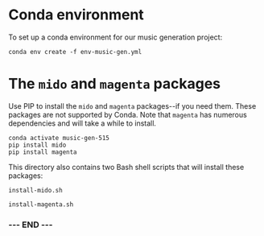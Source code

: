 
# Conda environment #

To set up a conda environment for our music generation project:

    conda env create -f env-music-gen.yml


# The `mido` and `magenta` packages #

Use PIP to install the `mido` and `magenta` packages--if you need them.
These packages are not supported by Conda. Note that `magenta` has
numerous dependencies and will take a while to install.

    conda activate music-gen-515
    pip install mido
    pip install magenta

This directory also contains two Bash shell scripts that will install
these packages:

    install-mido.sh

    install-magenta.sh


### --- END --- ###

